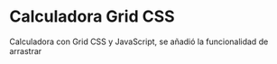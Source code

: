 # Calculadora Grid CSS
Calculadora con Grid CSS y JavaScript, se añadió la funcionalidad de arrastrar
